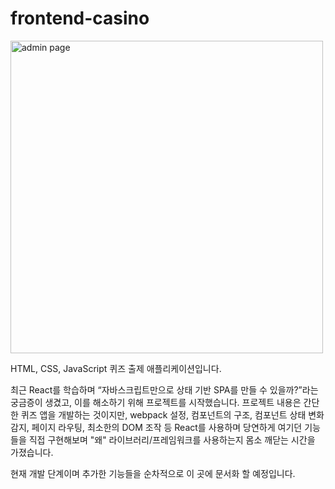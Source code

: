 # frontend-casino

<img width="500" alt="admin page" src="https://user-images.githubusercontent.com/32444914/92978438-b5ddbb00-f4ca-11ea-82f9-9fe4618774bf.png">


HTML, CSS, JavaScript 퀴즈 출제 애플리케이션입니다.

최근 React를 학습하며 “자바스크립트만으로 상태 기반 SPA를 만들 수 있을까?”라는 궁금증이 생겼고, 이를 해소하기 위해 프로젝트를 시작했습니다. 프로젝트 내용은 간단한 퀴즈 앱을 개발하는 것이지만, webpack 설정, 컴포넌트의 구조, 컴포넌트 상태 변화 감지, 페이지 라우팅, 최소한의 DOM 조작 등 React를 사용하며 당연하게 여기던 기능들을 직접 구현해보며 "왜" 라이브러리/프레임워크를 사용하는지 몸소 깨닫는 시간을 가졌습니다.

현재 개발 단계이며 추가한 기능들을 순차적으로 이 곳에 문서화 할 예정입니다.
